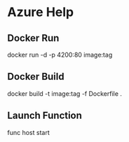 # Azure Help

## Docker Run
docker run -d -p 4200:80 image:tag

## Docker Build
docker build -t image:tag -f Dockerfile .

## Launch Function
func host start
